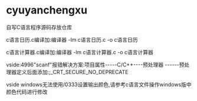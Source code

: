 # cyuyanchengxu
自写C语言程序源码存放仓库  
  
c语言日历.c编译加:编译器 -lm c语言日历.c -o c语言日历    
  
c语言计算器.c编译加:编译器 -lm c语言计算器.c -o c语言计算器   
  
vside:4996"scanf"报错解决方案:项目属性-----C/C++----预处理器 ------预处理器定义后面添加:;_CRT_SECURE_NO_DEPRECATE  
  
vside windows无法使用/0333设置输出颜色,请参考c语言文件操作windows版中颜色代码进行修改
